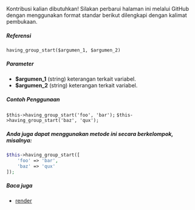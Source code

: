 Kontribusi kalian dibutuhkan!
Silakan perbarui halaman ini melalui GitHub dengan menggunakan format standar berikut dilengkapi dengan kalimat pembukaan.

##### Referensi

`having_group_start($argumen_1, $argumen_2)`

##### Parameter
* **$argumen_1** (string) keterangan terkait variabel.
* **$argumen_2** (string) keterangan terkait variabel.

##### Contoh Penggunaan
`$this->having_group_start('foo', 'bar');`
`$this->having_group_start('baz', 'qux');`


##### Anda juga dapat menggunakan metode ini secara berkelompok, misalnya:
```php
$this->having_group_start([
    'foo' => 'bar',
    'baz' => 'qux'
]);
```

##### Baca juga
* [render](./render)
